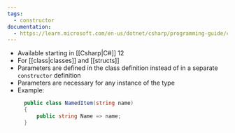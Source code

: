 ```yaml
---
tags:
  - constructor
documentation:
  - https://learn.microsoft.com/en-us/dotnet/csharp/programming-guide/classes-and-structs/instance-constructors#primary-constructors
---
```

- Available starting in [[Csharp|C#]] 12
- For [[class|classes]] and [[structs]]
- Parameters are defined in the class definition instead of in a separate `constructor` definition
- Parameters are necessary for any instance of the type
- Example:
  ```csharp
	public class NamedItem(string name)
	{
	    public string Name => name;
	}